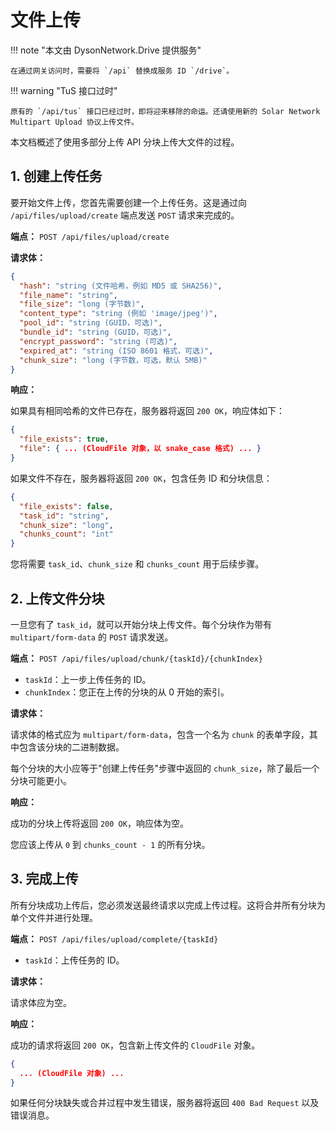 # 文件上传

!!! note "本文由 DysonNetwork.Drive 提供服务"

    在通过网关访问时，需要将 `/api` 替换成服务 ID `/drive`。

!!! warning "TuS 接口过时"

    原有的 `/api/tus` 接口已经过时，即将迎来移除的命运。还请使用新的 Solar Network Multipart Upload 协议上传文件。

本文档概述了使用多部分上传 API 分块上传大文件的过程。

## 1. 创建上传任务

要开始文件上传，您首先需要创建一个上传任务。这是通过向 `/api/files/upload/create` 端点发送 `POST` 请求来完成的。

**端点：** `POST /api/files/upload/create`

**请求体：**

```json
{
  "hash": "string (文件哈希，例如 MD5 或 SHA256)",
  "file_name": "string",
  "file_size": "long (字节数)",
  "content_type": "string (例如 'image/jpeg')",
  "pool_id": "string (GUID，可选)",
  "bundle_id": "string (GUID，可选)",
  "encrypt_password": "string (可选)",
  "expired_at": "string (ISO 8601 格式，可选)",
  "chunk_size": "long (字节数，可选，默认 5MB)"
}
```

**响应：**

如果具有相同哈希的文件已存在，服务器将返回 `200 OK`，响应体如下：

```json
{
  "file_exists": true,
  "file": { ... (CloudFile 对象，以 snake_case 格式) ... }
}
```

如果文件不存在，服务器将返回 `200 OK`，包含任务 ID 和分块信息：

```json
{
  "file_exists": false,
  "task_id": "string",
  "chunk_size": "long",
  "chunks_count": "int"
}
```

您将需要 `task_id`、`chunk_size` 和 `chunks_count` 用于后续步骤。

## 2. 上传文件分块

一旦您有了 `task_id`，就可以开始分块上传文件。每个分块作为带有 `multipart/form-data` 的 `POST` 请求发送。

**端点：** `POST /api/files/upload/chunk/{taskId}/{chunkIndex}`

-   `taskId`：上一步上传任务的 ID。
-   `chunkIndex`：您正在上传的分块的从 0 开始的索引。

**请求体：**

请求体的格式应为 `multipart/form-data`，包含一个名为 `chunk` 的表单字段，其中包含该分块的二进制数据。

每个分块的大小应等于"创建上传任务"步骤中返回的 `chunk_size`，除了最后一个分块可能更小。

**响应：**

成功的分块上传将返回 `200 OK`，响应体为空。

您应该上传从 `0` 到 `chunks_count - 1` 的所有分块。

## 3. 完成上传

所有分块成功上传后，您必须发送最终请求以完成上传过程。这将合并所有分块为单个文件并进行处理。

**端点：** `POST /api/files/upload/complete/{taskId}`

-   `taskId`：上传任务的 ID。

**请求体：**

请求体应为空。

**响应：**

成功的请求将返回 `200 OK`，包含新上传文件的 `CloudFile` 对象。

```json
{
  ... (CloudFile 对象) ...
}
```

如果任何分块缺失或合并过程中发生错误，服务器将返回 `400 Bad Request` 以及错误消息。
